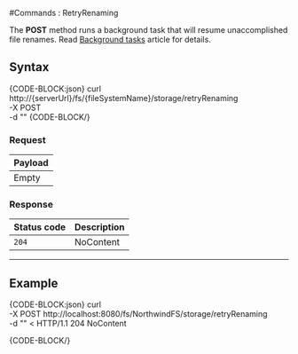 #Commands : RetryRenaming

The **POST** method runs a background task that will resume unaccomplished file renames. Read [Background tasks](../../../server/background-tasks) article for details.

## Syntax

{CODE-BLOCK:json}
curl \
	http://{serverUrl}/fs/{fileSystemName}/storage/retryRenaming  \
	-X POST \
    -d ""
{CODE-BLOCK/}

### Request

| Payload |
| ------- |
| Empty |

### Response

| Status code | Description |
| ----------- | - |
| `204` | NoContent |

<hr />

## Example

{CODE-BLOCK:json}
curl \
	-X POST http://localhost:8080/fs/NorthwindFS/storage/retryRenaming  \
	-d ""
< HTTP/1.1 204 NoContent

{CODE-BLOCK/}